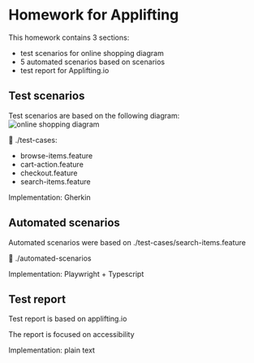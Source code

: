 # Homework for Applifting

This homework contains 3 sections:
- test scenarios for online shopping diagram
- 5 automated scenarios based on scenarios
- test report for Applifting.io

## Test scenarios

Test scenarios are based on the following diagram:
![online shopping diagram](https://www.uml-diagrams.org/examples/activity-examples-online-shopping.png)

📁 ./test-cases:
- browse-items.feature
- cart-action.feature
- checkout.feature
- search-items.feature

Implementation: Gherkin

## Automated scenarios

Automated scenarios were based on ./test-cases/search-items.feature 

📁 ./automated-scenarios

Implementation: Playwright + Typescript

## Test report

Test report is based on applifting.io

The report is focused on accessibility

Implementation: plain text